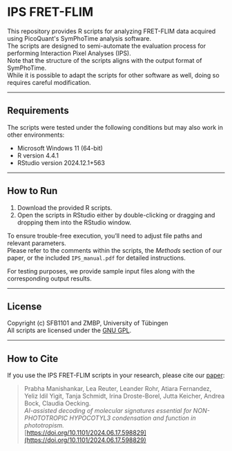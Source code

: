# IPS FRET-FLIM

This repository provides R scripts for analyzing FRET-FLIM data acquired using PicoQuant's SymPhoTime analysis software.  
The scripts are designed to semi-automate the evaluation process for performing Interaction Pixel Analyses (IPS).  
Note that the structure of the scripts aligns with the output format of SymPhoTime.  
While it is possible to adapt the scripts for  other software as well, doing so requires careful modification.

---

## Requirements

The scripts were tested under the following conditions but may also work in other environments:

- Microsoft Windows 11 (64-bit)  
- R version 4.4.1  
- RStudio version 2024.12.1+563

---

## How to Run

1. Download the provided R scripts.  
2. Open the scripts in RStudio either by double-clicking or dragging and dropping them into the RStudio window.

To ensure trouble-free execution, you’ll need to adjust file paths and relevant parameters.  
Please refer to the comments within the scripts, the *Methods* section of our paper, or the included `IPS_manual.pdf` for detailed instructions.  

For testing purposes, we provide sample input files along with the corresponding output results.

---

## License

Copyright (c) SFB1101 and ZMBP, University of Tübingen  
All scripts are licensed under the [GNU GPL](https://www.gnu.org/licenses/).

---

## How to Cite

If you use the IPS FRET-FLIM scripts in your research, please cite our [paper](https://doi.org/10.1101/2024.06.17.598829):

> Prabha Manishankar, Lea Reuter, Leander Rohr, Atiara Fernandez, Yeliz Idil Yigit, Tanja Schmidt, Irina Droste-Borel, Jutta Keicher, Andrea Bock, Claudia Oecking.  
> *AI-assisted decoding of molecular signatures essential for NON-PHOTOTROPIC HYPOCOTYL3 condensation and function in phototropism.*  
> [https://doi.org/10.1101/2024.06.17.598829](https://doi.org/10.1101/2024.06.17.598829)

